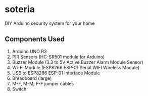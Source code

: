 # soteria
DIY Arduino security system for your home

## Components Used
1. Arduino UNO R3
2. PIR Sensors (HC-SR501 module for Arduino)
3. Buzzer Module (3.3 to 5V Active Buzzer Alarm Module Sensor)
4. Wi-Fi Module (ESP8266 ESP-01 Serial WIFI Wireless Module)
5. USB to ESP8266 ESP-01 Interface Module
6. Breadboard (large)
7. M-F, M-M, F-F jumper cables
8. Switch
